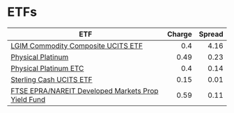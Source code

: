 # ETFs
| ETF | Charge | Spread |
| --- | ------:| ------:|
|[LGIM Commodity Composite UCITS ETF](https://www.hl.co.uk/shares/shares-search-results/B6TMFC5 "Link")|0.4|4.16|
|[Physical Platinum](https://www.hl.co.uk/shares/shares-search-results/B1VS2W5 "Link")|0.49|0.23|
|[Physical Platinum ETC](https://www.hl.co.uk/shares/shares-search-results/B4LV388 "Link")|0.4|0.14|
|[Sterling Cash UCITS ETF](https://www.hl.co.uk/shares/shares-search-results/B2PDKP2 "Link")|0.15|0.01|
|[FTSE EPRA/NAREIT Developed Markets Prop Yield Fund](https://www.hl.co.uk/shares/shares-search-results/B1G53G2 "Link")|0.59|0.11|
